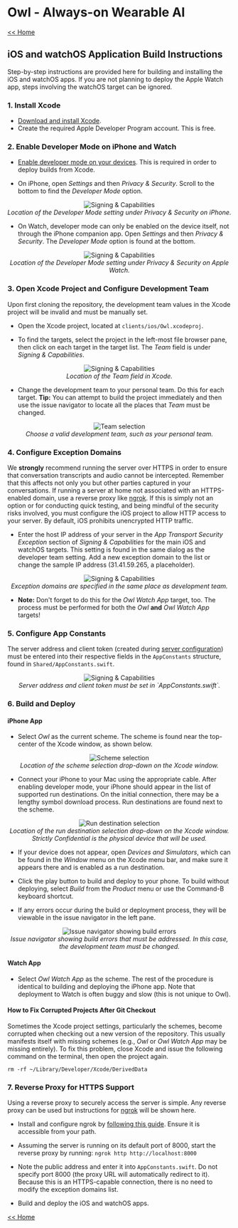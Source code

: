 # Owl - Always-on Wearable AI

[<< Home](../README.md)

## iOS and watchOS Application Build Instructions

Step-by-step instructions are provided here for building and installing the iOS and watchOS apps. If you are not planning to deploy the Apple Watch app, steps involving the watchOS target can be ignored.

### 1. Install Xcode

- [Download and install Xcode](https://developer.apple.com/xcode/).
- Create the required Apple Developer Program account. This is free.

### 2. Enable Developer Mode on iPhone and Watch

- [Enable developer mode on your devices](https://developer.apple.com/documentation/xcode/enabling-developer-mode-on-a-device). This is required in order to deploy builds from Xcode.

- On iPhone, open *Settings* and then *Privacy & Security*. Scroll to the bottom to find the *Developer Mode* option.

<p align="center">
<img alt="Signing & Capabilities" src="../docs/images/xcode/developer_mode_iphone.png"><br>
<i>Location of the Developer Mode setting under Privacy & Security on iPhone.</i>
</p>

- On Watch, developer mode can only be enabled on the device itself, not through the iPhone companion app. Open *Settings* and then *Privacy & Security*. The *Developer Mode* option is found at the bottom.

<p align="center">
<img alt="Signing & Capabilities" src="../docs/images/xcode/developer_mode_watch.png"><br>
<i>Location of the Developer Mode setting under Privacy & Security on Apple Watch.</i>
</p>

### 3. Open Xcode Project and Configure Development Team

Upon first cloning the repository, the development team values in the Xcode project will be invalid and must be manually set.

- Open the Xcode project, located at `clients/ios/Owl.xcodeproj`.

- To find the targets, select the project in the left-most file browser pane, then click on each target in the target list. The *Team* field is under *Signing & Capabilities*.

<p align="center">
<img alt="Signing & Capabilities" src="../docs/images/xcode/xcode_signing_and_capabilities.png"><br>
<i>Location of the Team field in Xcode.</i>
</p>

- Change the development team to your personal team. Do this for each target. **Tip:** You can attempt to build the project immediately and then use the issue navigator to locate all the places that *Team* must be changed.

<p align="center">
<img alt="Team selection" src="../docs/images/xcode/xcode_team_selection.png"><br>
<i>Choose a valid development team, such as your personal team.</i>
</p>

### 4. Configure Exception Domains

We **strongly** recommend running the server over HTTPS in order to ensure that conversation transcripts and audio cannot be intercepted. Remember that this affects not only you but other parties captured in your conversations. If running a server at home not associated with an HTTPS-enabled domain, use a reverse proxy like [ngrok](https://ngrok.com). If this is simply not an option or for conducting quick testing, and being mindful of the security risks involved, you must configure the iOS project to allow HTTP access to your server. By default, iOS prohibits unencrypted HTTP traffic.

- Enter the host IP address of your server in the *App Transport Security Exception* section of *Signing & Capabilities* for the main iOS and watchOS targets. This setting is found in the same dialog as the developer team setting. Add a new exception domain to the list or change the sample IP address (31.41.59.265, a placeholder).

<p align="center">
<img alt="Signing & Capabilities" src="../docs/images/xcode/xcode_signing_and_capabilities.png"><br>
<i>Exception domains are specified in the same place as development team.</i>
</p>

- **Note:** Don't forget to do this for the *Owl Watch App* target, too. The process must be performed for both the *Owl* **and** *Owl Watch App* targets!

### 5. Configure App Constants

The server address and client token (created during [server configuration](server_configuration.md)) must be entered into their respective fields in the `AppConstants` structure, found in `Shared/AppConstants.swift`.

<p align="center">
<img alt="Signing & Capabilities" src="../docs/images/xcode/xcode_app_constants.png"><br>
<i>Server address and client token must be set in `AppConstants.swift`.</i>
</p>

### 6. Build and Deploy

#### iPhone App

- Select *Owl* as the current scheme. The scheme is found near the top-center of the Xcode window, as shown below.

<p align="center">
<img alt="Scheme selection" src="../docs/images/xcode/xcode_scheme.png"><br>
<i>Location of the scheme selection drop-down on the Xcode window.</i>
</p>

- Connect your iPhone to your Mac using the appropriate cable. After enabling developer mode, your iPhone should appear in the list of supported run destinations. On the initial connection, there may be a lengthy symbol download process. Run destinations are found next to the scheme.

<p align="center">
<img alt="Run destination selection" src="../docs/images/xcode/xcode_device.png"><br>
<i>Location of the run destination selection drop-down on the Xcode window. Strictly Confidential is the physical device that will be used.</i>
</p>

- If your device does not appear, open *Devices and Simulators*, which can be found in the *Window* menu on the Xcode menu bar, and make sure it appears there and is enabled as a run destination.

- Click the play button to build and deploy to your phone. To build without deploying, select *Build* from the *Product* menu or use the Command-B keyboard shortcut.

- If any errors occur during the build or deployment process, they will be viewable in the issue navigator in the left pane.

<p align="center">
<img alt="Issue navigator showing build errors" src="../docs/images/xcode/xcode_issue_navigator.png"><br>
<i>Issue navigator showing build errors that must be addressed. In this case, the development team must be changed.</i>
</p>

#### Watch App

- Select *Owl Watch App* as the scheme. The rest of the procedure is identical to building and deploying the iPhone app. Note that deployment to Watch is often buggy and slow (this is not unique to Owl).

#### How to Fix Corrupted Projects After Git Checkout

Sometimes the Xcode project settings, particularly the schemes, become corrupted when checking out a new version of the repository. This usually manifests itself with missing schemes (e.g., *Owl* or *Owl Watch App* may be missing entirely). To fix this problem, close Xcode and issue the following command on the terminal, then open the project again.

```
rm -rf ~/Library/Developer/Xcode/DerivedData
```

### 7. Reverse Proxy for HTTPS Support

Using a reverse proxy to securely access the server is simple. Any reverse proxy can be used but instructions for [ngrok](https://ngrok.com) will be shown here.

- Install and configure ngrok by [following this guide](https://ngrok.com/docs/getting-started/). Ensure it is accessible from your path.

- Assuming the server is running on its default port of 8000, start the reverse proxy by running: `ngrok http http://localhost:8000`

- Note the public address and enter it into `AppConstants.swift`. Do not specify port 8000 (the proxy URL will automatically redirect to it). Because this is an HTTPS-capable connection, there is no need to modify the exception domains list.

- Build and deploy the iOS and watchOS apps.

[<< Home](../README.md)
